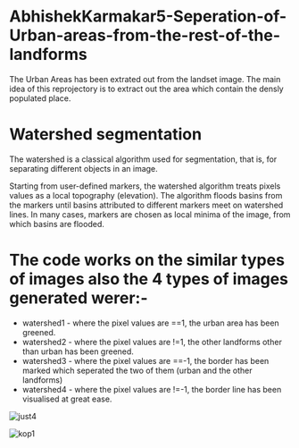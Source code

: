 # AbhishekKarmakar5-Seperation-of-Urban-areas-from-the-rest-of-the-landforms
The Urban Areas has been extrated out from the landset image. The main idea of this reprojectory is to extract out the area which contain the densly populated place.

# Watershed segmentation

The watershed is a classical algorithm used for segmentation, that is, for separating different objects in an image.

Starting from user-defined markers, the watershed algorithm treats pixels values as a local topography (elevation). The algorithm floods basins from the markers until basins attributed to different markers meet on watershed lines. In many cases, markers are chosen as local minima of the image, from which basins are flooded.

# The code works on the similar types of images also the 4 types of images generated werer:-
* watershed1 - where the pixel values are ==1, the urban area has been greened.
* watershed2 - where the pixel values are !=1, the other landforms other than urban has been greened.
* watershed3 - where the pixel values are ==-1, the border has been marked which seperated the two of them (urban and the other landforms)
* watershed4 - where the pixel values are !=-1, the border line has been visualised at great ease.

![just4](https://user-images.githubusercontent.com/39180928/89710469-e9479a00-d9a0-11ea-9863-41816e49ee92.jpg)

![kop1](https://user-images.githubusercontent.com/39180928/89778161-aa455000-db2a-11ea-95b6-842138741911.jpg)
